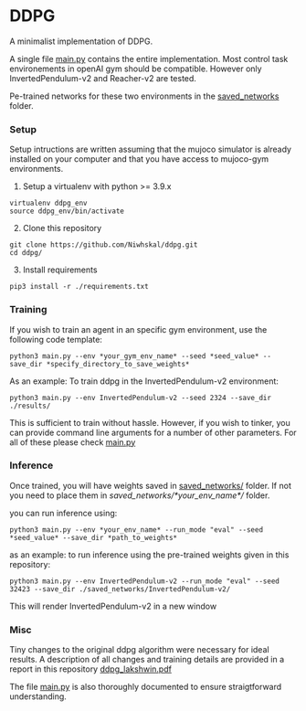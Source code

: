 # DDPG
A minimalist implementation of DDPG.

A single file [main.py](main.py) contains the entire implementation. Most control task environements in openAI gym should be compatible. However only InvertedPendulum-v2 and Reacher-v2 are tested.

Pe-trained networks for these two environments in the [saved_networks](saved_networks) folder.

### Setup

Setup intructions are written assuming that the mujoco simulator is already installed on your computer and that you have access to mujoco-gym environments.

1. Setup a virtualenv with python >= 3.9.x

```
virtualenv ddpg_env
source ddpg_env/bin/activate
```

2. Clone this repository

```
git clone https://github.com/Niwhskal/ddpg.git
cd ddpg/
```

3. Install requirements

```
pip3 install -r ./requirements.txt
```

### Training

If you wish to train an agent in an specific gym environment, use the following code template:

```
python3 main.py --env *your_gym_env_name* --seed *seed_value* --save_dir *specify_directory_to_save_weights* 
```

As an example: To train ddpg in the InvertedPendulum-v2 environment:

```
python3 main.py --env InvertedPendulum-v2 --seed 2324 --save_dir ./results/
```
This is sufficient to train without hassle. However, if you wish to tinker, you can provide command line arguments for a number of other parameters. For all of these please check [main.py](main.py)


### Inference

Once trained, you will have weights saved in [saved_networks/](saved_networks) folder. If not you need to place them in *saved_networks/\*your_env_name\*/* folder.

you can run inference using:

```
python3 main.py --env *your_env_name* --run_mode "eval" --seed *seed_value* --save_dir *path_to_weights*
```

as an example: to run inference using the pre-trained weights given in this repository:

```
python3 main.py --env InvertedPendulum-v2 --run_mode "eval" --seed 32423 --save_dir ./saved_networks/InvertedPendulum-v2/
```

This will render InvertedPendulum-v2 in a new window


### Misc

Tiny changes to the original ddpg algorithm were necessary for ideal results. A description of all changes and training details are provided in a report in this repository [ddpg_lakshwin.pdf](ddpg_lakshwin.pdf)

The file [main.py](main.py) is also thoroughly documented to ensure straigtforward understanding.